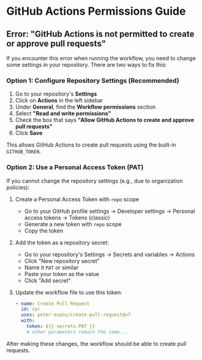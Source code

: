 # GitHub Actions Permissions Guide

## Error: "GitHub Actions is not permitted to create or approve pull requests"

If you encounter this error when running the workflow, you need to change some settings in your repository. There are two ways to fix this:

### Option 1: Configure Repository Settings (Recommended)

1. Go to your repository's **Settings**
2. Click on **Actions** in the left sidebar
3. Under **General**, find the **Workflow permissions** section
4. Select **"Read and write permissions"**
5. Check the box that says **"Allow GitHub Actions to create and approve pull requests"**
6. Click **Save**

This allows GitHub Actions to create pull requests using the built-in `GITHUB_TOKEN`.

### Option 2: Use a Personal Access Token (PAT)

If you cannot change the repository settings (e.g., due to organization policies):

1. Create a Personal Access Token with `repo` scope
   - Go to your GitHub profile settings → Developer settings → Personal access tokens → Tokens (classic)
   - Generate a new token with `repo` scope
   - Copy the token

2. Add the token as a repository secret:
   - Go to your repository's Settings → Secrets and variables → Actions
   - Click "New repository secret"
   - Name it `PAT` or similar
   - Paste your token as the value
   - Click "Add secret"

3. Update the workflow file to use this token:
   ```yaml
   - name: Create Pull Request
     id: cpr
     uses: peter-evans/create-pull-request@v7
     with:
       token: ${{ secrets.PAT }}
       # other parameters remain the same...
   ```

After making these changes, the workflow should be able to create pull requests.

